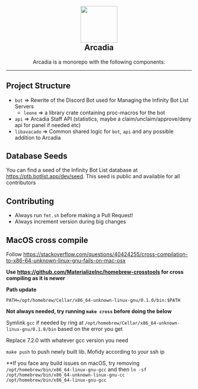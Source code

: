 <h2 align='center'>
  <img src="https://cdn.infinitybots.xyz/images/png/Infinity5.png" height='100px' width='100px' />
  <br> 
  Arcadia
</h2>
<p align="center">
 Arcadia is a monorepo with the following components:
</p>

<hr>

## Project Structure

- ``bot`` => Rewrite of the Discord Bot used for Managing the Infinity Bot List Servers
  - ``leone`` => a library crate containing proc-macros for the bot
- ``api`` => Arcadia Staff API (statistics, maybe a claim/unclaim/approve/deny api for panel if needed etc)
- ``libavacado`` => Common shared logic for ``bot``, ``api`` and any possible addition to Arcadia

## Database Seeds

You can find a seed of the Infinity Bot List database at https://ptb.botlist.app/dev/seed. This seed is public and available for all contributors

## Contributing

- Always run ``fmt.sh`` before making a Pull Request!
- Always increment version during big changes

## MacOS cross compile

Follow https://stackoverflow.com/questions/40424255/cross-compilation-to-x86-64-unknown-linux-gnu-fails-on-mac-osx

**Use https://github.com/MaterializeInc/homebrew-crosstools for cross compiling as it is newer**

**Path update**

``PATH=/opt/homebrew/Cellar/x86_64-unknown-linux-gnu/0.1.0/bin:$PATH``

**Not always needed, try running ``make cross`` before doing the below**

Symlink ``gcc`` if needed by ring at ``/opt/homebrew/Cellar/x86_64-unknown-linux-gnu/0.1.0/bin`` based on the error you get

Replace 7.2.0 with whatever gcc version you need

``make push`` to push newly built lib. Mofidy according to your ssh ip

**If you face any build issues on macOS, try removing ``/opt/homebrew/bin/x86_64-linux-gnu-gcc`` and then ``ln -sf /opt/homebrew/bin/x86_64-unknown-linux-gnu-cc /opt/homebrew/bin/x86_64-linux-gnu-gcc``

